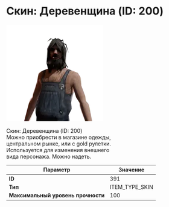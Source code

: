 # Скин: Деревенщина (ID: 200)

![Item Image](../img/391.webp?raw=true)

Скин: Деревенщина (ID: 200)<br>Можно приобрести в магазине одежды,<br>центральном рынке, или с gold рулетки.<br>Используется для изменения внешнего<br>вида персонажа. Можно надеть.


| Параметр | Значение |
|----------|----------|
| **ID** | 391 |
| **Тип** | ITEM_TYPE_SKIN |
| **Максимальный уровень прочности** | 100 |

